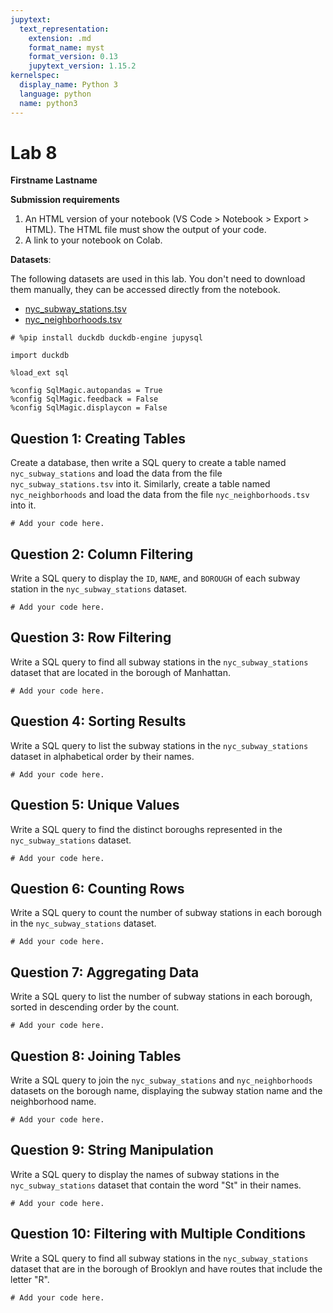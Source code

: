 ```yaml
---
jupytext:
  text_representation:
    extension: .md
    format_name: myst
    format_version: 0.13
    jupytext_version: 1.15.2
kernelspec:
  display_name: Python 3
  language: python
  name: python3
---
```


# Lab 8

**Firstname Lastname**

**Submission requirements**

1. An HTML version of your notebook (VS Code > Notebook > Export > HTML). The HTML file must show the output of your code.
2. A link to your notebook on Colab.

**Datasets**:

The following datasets are used in this lab. You don't need to download them manually, they can be accessed directly from the notebook.

- [nyc_subway_stations.tsv](https://open.gishub.org/data/duckdb/nyc_subway_stations.tsv)
- [nyc_neighborhoods.tsv](https://open.gishub.org/data/duckdb/nyc_neighborhoods.tsv)

```{code-cell} ipython3
# %pip install duckdb duckdb-engine jupysql
```

```{code-cell} ipython3
import duckdb

%load_ext sql
```

```{code-cell} ipython3
%config SqlMagic.autopandas = True
%config SqlMagic.feedback = False
%config SqlMagic.displaycon = False
```

## Question 1: Creating Tables

Create a database, then write a SQL query to create a table named `nyc_subway_stations` and load the data from the file `nyc_subway_stations.tsv` into it. Similarly, create a table named `nyc_neighborhoods` and load the data from the file `nyc_neighborhoods.tsv` into it.

```{code-cell} ipython3
# Add your code here.
```

## Question 2: Column Filtering

Write a SQL query to display the `ID`, `NAME`, and `BOROUGH` of each subway station in the `nyc_subway_stations` dataset.

```{code-cell} ipython3
# Add your code here.
```

## Question 3: Row Filtering

Write a SQL query to find all subway stations in the `nyc_subway_stations` dataset that are located in the borough of Manhattan.

```{code-cell} ipython3
# Add your code here.
```

## Question 4: Sorting Results

Write a SQL query to list the subway stations in the `nyc_subway_stations` dataset in alphabetical order by their names.

```{code-cell} ipython3
# Add your code here.
```

## Question 5: Unique Values

Write a SQL query to find the distinct boroughs represented in the `nyc_subway_stations` dataset.

```{code-cell} ipython3
# Add your code here.
```

## Question 6: Counting Rows

Write a SQL query to count the number of subway stations in each borough in the `nyc_subway_stations` dataset.

```{code-cell} ipython3
# Add your code here.
```

## Question 7: Aggregating Data

Write a SQL query to list the number of subway stations in each borough, sorted in descending order by the count.

```{code-cell} ipython3
# Add your code here.
```

## Question 8: Joining Tables

Write a SQL query to join the `nyc_subway_stations` and `nyc_neighborhoods` datasets on the borough name, displaying the subway station name and the neighborhood name.

```{code-cell} ipython3
# Add your code here.
```

## Question 9: String Manipulation

Write a SQL query to display the names of subway stations in the `nyc_subway_stations` dataset that contain the word "St" in their names.

```{code-cell} ipython3
# Add your code here.
```

## Question 10: Filtering with Multiple Conditions

Write a SQL query to find all subway stations in the `nyc_subway_stations` dataset that are in the borough of Brooklyn and have routes that include the letter "R".

```{code-cell} ipython3
# Add your code here.
```
